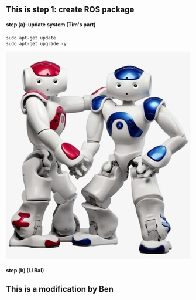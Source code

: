 ## This is step 1: create ROS package

#### step (a): update system (Tim's part)

```
sudo apt-get update
sudo apt-get upgrade -y
```


![NAO Robot](https://github.com/lbaitemple/test1234/blob/master/image/interfaces.jpg)


#### step (b) (LI Bai)

## This is a modification by Ben
